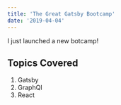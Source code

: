 ```yaml
---
title: 'The Great Gatsby Bootcamp'
date: '2019-04-04'
---
```


I just launched a new botcamp!

## Topics Covered

1. Gatsby
2. GraphQl
3. React
